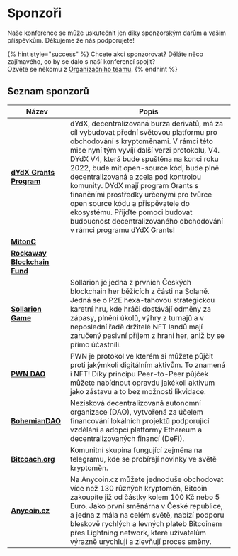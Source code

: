 # Sponzoři

Naše konference se může uskutečnit jen díky sponzorským darům a vašim příspěvkům. Děkujeme že nás podporujete!

{% hint style="success" %}
Chcete akci sponzorovat? Děláte něco zajímavého, co by se dalo s naší konferencí spojit?\
Ozvěte se někomu z [Organizačního teamu](organizacni-team/).
{% endhint %}

## Seznam sponzorů

| Název                                                       | Popis                                                                                                                                                                                                                                                                                                                                                                                                                                                                                                                                      |
| ----------------------------------------------------------- | ------------------------------------------------------------------------------------------------------------------------------------------------------------------------------------------------------------------------------------------------------------------------------------------------------------------------------------------------------------------------------------------------------------------------------------------------------------------------------------------------------------------------------------------ |
| [**dYdX Grants Program**](https://twitter.com/dydx_grants)  | dYdX, decentralizovaná burza derivátů, má za cíl vybudovat přední světovou platformu pro obchodování s kryptoměnami. V rámci této mise nyní tým vyvíjí další verzi protokolu, V4. DYdX V4, která bude spuštěna na konci roku 2022, bude mít open-source kód, bude plně decentralizovaná a zcela pod kontrolou komunity. DYdX mají program Grants s finančními prostředky určenými pro tvůrce open source kódu a přispěvatele do ekosystému. Přijďte pomoci budovat budoucnost decentralizovaného obchodování v rámci programu dYdX Grants! |
| [**MitonC**](https://twitter.com/mitoncfund)                |                                                                                                                                                                                                                                                                                                                                                                                                                                                                                                                                            |
| [**Rockaway Blockchain Fund**](https://twitter.com/rbf_cap) |                                                                                                                                                                                                                                                                                                                                                                                                                                                                                                                                            |
| [**Sollarion Game**](https://twitter.com/solanagalaxynft)   | Sollarion je jedna z prvních Českých blockchain her běžících z části na Solaně. Jedná se o P2E hexa-tahovou strategickou karetní hru, kde hráči dostávájí odměny za zápasy, plnění úkolů, výhry z turnajů a v neposlední řadě držitelé NFT landů mají zaručený pasivní příjem z hraní her, aniž by se přímo účastnili.                                                                                                                                                                                                                     |
| [**PWN DAO**](https://twitter.com/pwndao)                   | PWN je protokol ve kterém si můžete půjčit proti jakýmkoli digitálním aktivům. To znamená i NFT! Díky principu Peer-to-Peer půjček můžete nabídnout opravdu jakékoli aktivum jako zástavu a to bez možnosti likvidace.                                                                                                                                                                                                                                                                                                                     |
| [**BohemianDAO**](https://twitter.com/bohemiandao)          | Nezisková decentralizovaná autonomní organizace (DAO), vytvořená za účelem financování lokálních projektů podporující vzdělání a adopci platformy Ethereum a decentralizovaných financí (DeFi).                                                                                                                                                                                                                                                                                                                                            |
| [**Bitcoach.org**](https://twitter.com/BitC0ach)            | Komunitní skupina fungující zejména na telegramu, kde se probírají novinky ve světě kryptoměn.                                                                                                                                                                                                                                                                                                                                                                                                                                             |
| [**Anycoin.cz**](https://twitter.com/anycoin_cz)            | Na Anycoin.cz můžete jednoduše obchodovat více než 130 různých kryptoměn, Bitcoin zakoupíte již od částky kolem 100 Kč nebo 5 Euro. Jako první směnárna v České republice, a jedna z mála na celém světě, nabízí podporu bleskově rychlých a levných plateb Bitcoinem přes Lightning network, které uživatelům výrazně urychlují a zlevňují proces směny.                                                                                                                                                                                  |

